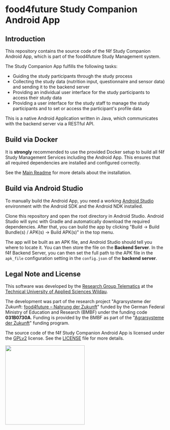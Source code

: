 # food4future Study Companion Android App

## Introduction

This repository contains the source code of the f4f Study Companion Android App, which is part of the food4future Study Management system.

The Study Companion App fulfills the following tasks:
- Guiding the study participants through the study process
- Collecting the study data (nutrition input, questionnaire and sensor data) and sending it to the backend server
- Providing an individual user interface for the study participants to access their study data
- Providing a user interface for the study staff to manage the study participants and to set or access the participant's profile data

This is a native Android Application written in Java, which communicates with the backend server via a RESTful API.

## Build via Docker

It is **strongly** recommended to use the provided Docker setup to build all f4f Study Management Services including the Android App. This ensures that all required dependencies are installed and configured correctly.

See the [Main Readme](../Readme.md) for more details about the installation.

## Build via Android Studio

To manually build the Android App, you need a working [Android Studio](https://developer.android.com/studio) environment with the Android SDK and the Android NDK installed.

Clone this repository and open the root directory in Android Studio. Android Studio will sync with Gradle and automatically download the required dependencies. After that, you can build the app by clicking "Build -> Build Bundle(s) / APK(s) -> Build APK(s)" in the top menu.

The app will be built as an APK file, and Android Studio should tell you where to locate it. You can then store the  file on the **Backend Server**. In the f4f Backend Server, you can then set the full path to the APK file in the `apk_file` configuration setting in the `config.json` of the **backend server**.

## Legal Note and License

This software was developed by the [Research Group Telematics](https://en.th-wildau.de/research-transfer/research/telematics/) at the [Technical University of Applied Sciences Wildau](https://en.th-wildau.de/).

The development was part of the research project "Agrarsysteme der Zukunft: [food4future – Nahrung der Zukunft](https://food4future.de/)" funded by the German Federal Ministry of Education and Research (BMBF) under the funding code **031B0730A**. Funding is provided by the BMBF as part of the "[Agrarsysteme der Zukunft](https://agrarsysteme-der-zukunft.de/)" funding program.


The source code of the f4f Study Companion Android App is licensed under the [GPLv2](https://www.gnu.org/licenses/old-licenses/gpl-2.0.html) license. See the [LICENSE](./LICENSE) file for more details.

<img src="https://en.th-wildau.de/files/_processed_/b/7/csm_BMBF_gefoerdert_2017_en_3164c4e794.jpg" width="250" />


